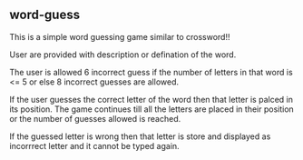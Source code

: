 ## word-guess
This is a simple word guessing game similar to crossword!!

<p>User are provided with description or defination of the word.</p>
<p>The user is allowed 6 incorrect guess if the number of letters in that word is <= 5 or else 8 incorrect guesses are allowed.</p>
<p>If the user guesses the correct letter of the word then that letter is palced in its position. The game continues till all the letters are placed in their position or the number of guesses allowed is reached.</P>
<p>If the guessed letter is wrong then that letter is store and displayed as incorrrect letter and it cannot be typed again.</p>

